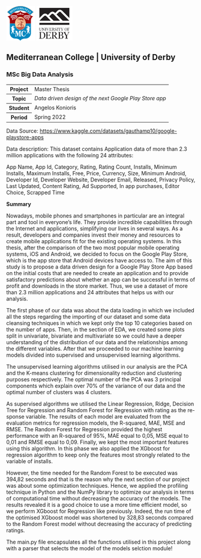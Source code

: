 ![](./img/logo_small.png)
![](./img/derby.png)

## Mediterranean College | University of Derby
### MSc Big Data Analysis

<table>
    <tr>
        <th>Project</th>
        <td>Master Thesis</td>
    </tr>
    <tr>
        <th>Topic</th>
        <td><em>Data driven design of the next Google Play Store app</em></td>
    </tr>
    <tr>
        <th>Student</th>
        <td>Angelos Konioris</td>
    </tr>
    <tr>
        <th>Period</th>
        <td>Spring 2022</td>
    </tr>
</table>

Data Source: https://www.kaggle.com/datasets/gauthamp10/google-playstore-apps

Data description: This dataset contains Application data of more than 2.3 million applications with the following 24 attributes:

App Name, App Id, Category, Rating, Rating Count, Installs, Minimum Installs, Maximum Installs, Free, Price, Currency, Size,
Minimum Android, Developer Id, Developer Website, Developer Email, Released, Privacy Policy, Last Updated, Content Rating,
Ad Supported, In app purchases, Editor Choice, Scrapped Time

**Summary**

Nowadays, mobile phones and smartphones in particular are an integral part and tool in everyone’s life. They provide incredible capabilities through the Internet and applications, simplifying our lives in several ways. As a result, developers and companies invest their money and resources to create mobile applications fit for the existing operating systems. In this thesis, after the comparison of the two most popular mobile operating systems, iOS and Android, we decided to focus on the Google Play Store, which is the app store that Android devices have access to. The aim of this study is to propose a data driven design for a Google Play Store App based on the initial costs that are needed to create an application and to provide satisfactory predictions about whether an app can be successful in terms of profit and downloads in the store market. Thus, we use a dataset of more than 2.3 million applications and 24 attributes that helps us with our analysis.

The first phase of our data was about the data loading in which we included all the steps regarding the importing of our dataset and some data cleansing techniques in which we kept only the top 10 categories based on the number of apps. Then, in the section of EDA, we created some plots split in univariate, bivariate and multivariate so we could have a deeper understanding of the distribution of our data and the relationships among the different variables. After that we proceeded to our machine learning models divided into supervised and unsupervised learning algorithms.

The unsupervised learning algorithms utilised in our analysis are the PCA and the K-means clustering for dimensionality reduction and clustering purposes respectively. The optimal number of the PCA was 3 principal components which explain over 70% of the variance of our data and the optimal number of clusters was 4 clusters. 

As supervised algorithms we utilised the Linear Regression, Ridge, Decision Tree for Regression and Random Forest for Regression with rating as the re-sponse variable. The results of each model are evaluated from the evaluation metrics for regression models, the R-squared, MAE, MSE and RMSE. The Random Forest for Regression provided the highest performance with an R-squared of 95%, MAE equal to 0,05, MSE equal to 0,01 and RMSE equal to 0,09. Finally, we kept the most important features using this algorithm. In this phase we also applied the XGboost for regression algorithm to keep only the features most strongly related to the variable of installs. 

However, the time needed for the Random Forest to be executed was 394,82 seconds and that is the reason why the next section of our project was about some optimization techniques. Hence, we applied the profiling technique in Python and the NumPy library to optimize our analysis in terms of computational time without decreasing the accuracy of the models. The results revealed it is a good choice to use a more time efficient model, so we perform XGboost for Regression like previously. Indeed, the run time of the optimised XGboost model was shortened by 328,83 seconds compared to the Random Forest model without decreasing the accuracy of predicting ratings.

The main.py file encapsulates all the functions utilised in this project along with a parser that selects the model of the models selction module!
